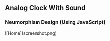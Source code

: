 <h2> Analog Clock With Sound</h2>
<h3> Neumorphism Design (Using JavaScript)</h3></h3>
![Home](screenshot.png)
